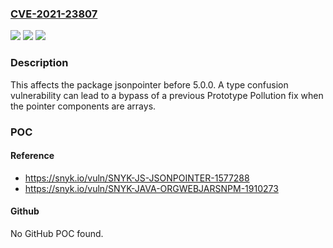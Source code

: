 ### [CVE-2021-23807](https://cve.mitre.org/cgi-bin/cvename.cgi?name=CVE-2021-23807)
![](https://img.shields.io/static/v1?label=Product&message=jsonpointer&color=blue)
![](https://img.shields.io/static/v1?label=Version&message=%3C%205.0.0%20&color=brighgreen)
![](https://img.shields.io/static/v1?label=Vulnerability&message=Prototype%20Pollution&color=brighgreen)

### Description

This affects the package jsonpointer before 5.0.0. A type confusion vulnerability can lead to a bypass of a previous Prototype Pollution fix when the pointer components are arrays.

### POC

#### Reference
- https://snyk.io/vuln/SNYK-JS-JSONPOINTER-1577288
- https://snyk.io/vuln/SNYK-JAVA-ORGWEBJARSNPM-1910273

#### Github
No GitHub POC found.

